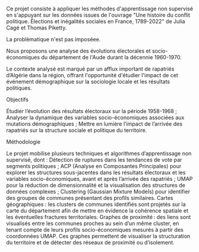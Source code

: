 Ce projet consiste à appliquer les méthodes d'apprentissage non supervisé en s'appuyant sur les données issues de l'ouvrage "Une histoire du conflit politique. Élections et inégalités sociales en France, 1789-2022" de Julia Cagé et Thomas Piketty.

La problèmatique n'est pas imposéee.

Nous proposons une analyse des évolutions électorales et socio-économiques du département de l'Aude durant la décennie 1960-1970. 

Le contexte analysé est marqué par un afflux important de rapatriés d’Algérie dans la région, offrant l'opportunité d'étudier l'impact de cet événement démographique sur la sociologie locale et les résultats politiques.

Objectifs

Étudier l’évolution des résultats électoraux sur la période 1958-1968 ;
Analyser la dynamique des variables socio-économiques associées aux mutations démographiques ;
Mettre en lumière l’impact de l’arrivée des rapatriés sur la structure sociale et politique du territoire.

Méthodologie

Le projet mobilise plusieurs techniques et algorithmes d’apprentissage non supervisé, dont :
Détection de ruptures dans les tendances de vote par segments politiques ;
ACP (Analyse en Composantes Principales) pour explorer les structures sous-jacentes dans les résultats électoraux et les variables socio-économiques, avant et après l’arrivée des rapatriés ;
UMAP pour la réduction de dimensionnalité et la visualisation des structures de données complexes ;
Clustering (Gaussian Mixture Models) pour identifier des groupes de communes présentant des profils similaires.
Cartes géographiques : les clusters de communes identifiés sont projetés sur la carte du département afin de mettre en évidence la cohérence spatiale et les éventuelles fractures territoriales.
Graphes de proximité : des liens sont visualisés entre les communes proches au sein d’un même cluster, en tenant compte de leurs profils socio-économiques mesurés à partir des coordonnées UMAP. Ces graphes permettent de visualiser la structuration du territoire et de détecter des réseaux de proximité ou d’isolement.
